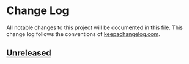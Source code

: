 # Change Log
All notable changes to this project will be documented in this file. This change log follows the conventions of [keepachangelog.com](http://keepachangelog.com/).

## [Unreleased]

[Unreleased]: https://github.com/IGJoshua/fermented-formatter/compare/5f135179c4ac203ee749c4cc11fd2c2c391efcf1...HEAD
